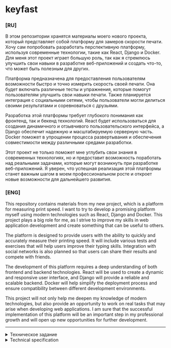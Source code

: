 # keyfast

### [RU]

В этом репозитории хранятся материалы моего нового проекта, который представляет собой платформу для замеров скорости печати. Хочу сам попробовать разработать перспективную платформу, используя современные технологии, такие как React, Django и Docker. Для меня этот проект играет большую роль, так как я стремлюсь улучшить свои навыки в разработке веб-приложений и создать что-то, что может быть полезным для других.

Платформа предназначена для предоставления пользователям возможности быстро и точно измерить скорость своей печати. Она будет включать различные тесты и упражнения, которые помогут пользователям улучшить свои навыки печати. Также планируется интеграция с социальными сетями, чтобы пользователи могли делиться своими результатами и соревноваться с друзьями.

Разработка этой платформы требует глубокого понимания как фронтенд, так и бекенд технологий. React будет использоваться для создания динамичного и отзывчивого пользовательского интерфейса, а Django обеспечит надежную и масштабируемую серверную часть. Docker поможет в упрощении процесса развертывания и обеспечения совместимости между различными средами разработки.

Этот проект не только поможет мне углубить свои знания в современных технологиях, но и предоставит возможность поработать над реальными задачами, которые могут возникнуть при разработке веб-приложений. Я уверен, что успешная реализация этой платформы станет важным шагом в моем профессиональном росте и откроет новые возможности для дальнейшего развития.

### [ENG]

This repository contains materials from my new project, which is a platform for measuring print speed. I want to try to develop a promising platform myself using modern technologies such as React, Django and Docker. This project plays a big role for me, as I strive to improve my skills in web application development and create something that can be useful to others.

The platform is designed to provide users with the ability to quickly and accurately measure their printing speed. It will include various tests and exercises that will help users improve their typing skills. Integration with social networks is also planned so that users can share their results and compete with friends.

The development of this platform requires a deep understanding of both frontend and backend technologies. React will be used to create a dynamic and responsive user interface, and Django will provide a reliable and scalable backend. Docker will help simplify the deployment process and ensure compatibility between different development environments.

This project will not only help me deepen my knowledge of modern technologies, but also provide an opportunity to work on real tasks that may arise when developing web applications. I am sure that the successful implementation of this platform will be an important step in my professional growth and will open up new opportunities for further development.

---

<details><summary>Техническое задание</summary>
Цель проекта разработать платформу для измерения скорости печати с целью научиться использовать в связке Django, React.js, Next.js, Tailwind, Docker. Если не получится использовать Next.js предполагается простое использование Tailwind. Сам проект представляет из себя платформу для замеров скорости печати пользователя и дальнейшего сохранения результатов. Предполагается простейшая реализация социальных функций на платформе.

** Техническое задание **

- Разработать красивый и минималистичный интерфейс
- Реализовать аккаунты пользователей, статистику, таблицы лидеров и некоторые социальные функции
- В полной мере разработать возможность набора текста на скорость
- Если будет возможность и время реализовать собственное API

** Основные моменты при разработке **

- Необходимо интегрировать в проект React.js/Next.js
- Далее настроить конифигурацию React/Next.js
- Продумать визуальную составляющую сайта
- Импортировать Tailwind в React и выполнить его настройку
- Сверстать проект на React.js/Next.js и Tailwind

* Далее необходимо разработать Django проект
* Выполнить настройку Django ОРМ и проработать БД
* Разработать POST запросы и весь функционал для работы системы
* Провести тестирование и проверить работоспособность
* Выявить баги и внести фиксы

+ Далее необходимо связать React и Django
+ Провести тестирование работы фронта и бэка
+ Настроить серверную составляющую
+ Внедрить внутрь проекта Docker, запускающий React и Django
+ Добавить файл requirements.txt и произвести настройку конфигурации
</details>


<details><summary>Technical specification</summary>
The goal of the project is to develop a platform for measuring print speed in order to learn how to use Django, React in conjunction.js, Next.js, Tailwind, Docker. If you can't use Next.js assumes a simple use of Tailwind. The project itself is a platform for measuring the user's printing speed and further saving the results. The simplest implementation of social functions on the platform is assumed.

** Terms of reference **

- Develop a beautiful and minimalistic interface
- Implement user accounts, statistics, leaderboards and some social features
- Fully develop the ability to type text at speed
- If there is an opportunity and time to implement your own API

** The main points in the development **

- It is necessary to integrate into the project React.js/Next.js
- Next, configure the React.js/Next.js configuration
- Think over the visual component of the site
- Import Tailwind into React.js/Next.js and configure it
- Create a project on React.js/Next.js and Tailwind

* Next, you need to develop a Django project
* Configure Django ORM and work through the database
* Develop POST requests and all the functionality for the operation of the system
* Conduct testing and check the performance
* Identify bugs and make fixes

+ Next, you need to link React and Django
+ To test the work of the front and back
+ Configure the server component
+ Embed inside the Docker project that runs React and Django
+ Add a file requirements.txt and make configuration settings
</details>
